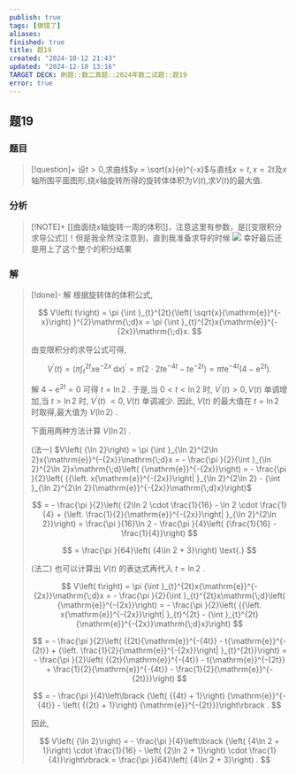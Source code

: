 ```yaml
---
publish: true
tags: [做错了]
aliases: 
finished: true
title: 题19
created: "2024-10-12 21:43"
updated: "2024-12-10 13:16"
TARGET DECK: 刷题::数二真题::2024年数二试题::题19
error: true
---
```

## 题19
### 题目
> [!question]+
> 设$t > 0$,求曲线$y = \sqrt{x}{e}^{-x}$与直线$x = t, x = {2t}$及$x$轴所围平面图形,绕$x$轴旋转所得的旋转体体积为$V\left( t\right)$,求$V\left( t\right)$的最大值.
### 分析
> [!NOTE]+
> [[曲面绕x轴旋转一周的体积]]，注意这里有参数，是[[变限积分求导公式]]！但是我全然没注意到，直到我准备求导的时候
> ![](https://img.hwenyi.live/202412102116137.webp)
> 幸好最后还是用上了这个整个的积分结果
### 解
> [!done]-
> 解 根据旋转体的体积公式,
> 
> $$
> V\left( t\right)  = \pi {\int }_{t}^{2t}{\left( \sqrt{x}{\mathrm{e}}^{-x}\right) }^{2}\mathrm{\;d}x = \pi {\int }_{t}^{2t}x{\mathrm{e}}^{-{2x}}\mathrm{\;d}x.
> $$
> 
> 由变限积分的求导公式可得,
> 
> $$
> {V}^{\prime }\left( t\right)  = {\left( \pi {\int }_{t}^{2t}x{\mathrm{e}}^{-{2x}}\mathrm{\;d}x\right) }^{\prime } = \pi \left( {2 \cdot  {2t}{\mathrm{e}}^{-{4t}} - t{\mathrm{e}}^{-{2t}}}\right)  = {\pi t}{\mathrm{e}}^{-{4t}}\left( {4 - {\mathrm{e}}^{2t}}\right) .
> $$
> 
> 解 $4 - {\mathrm{e}}^{2t} = 0$ 可得 $t = \ln 2$ . 于是,当 $0 < t < \ln 2$ 时, ${V}^{\prime }\left( t\right)  > 0, V\left( t\right)$ 单调增加,当 $t > \ln 2$ 时, ${V}^{\prime }\left( t\right)$ $< 0, V\left( t\right)$ 单调减少. 因此, $V\left( t\right)$ 的最大值在 $t = \ln 2$ 时取得,最大值为 $V\left( {\ln 2}\right)$ .
> 
> 下面用两种方法计算 $V\left( {\ln 2}\right)$ .
> 
> (法一) $V\left( {\ln 2}\right)  = \pi {\int }_{\ln 2}^{2\ln 2}x{\mathrm{e}}^{-{2x}}\mathrm{\;d}x =  - \frac{\pi }{2}{\int }_{\ln 2}^{2\ln 2}x\mathrm{\;d}\left( {\mathrm{e}}^{-{2x}}\right)  =  - \frac{\pi }{2}\left( {{\left. x{\mathrm{e}}^{-{2x}}\right| }_{\ln 2}^{2\ln 2} - {\int }_{\ln 2}^{2\ln 2}{\mathrm{e}}^{-{2x}}\mathrm{\;d}x}\right)$
> 
> $$
> =  - \frac{\pi }{2}\left( {2\ln 2 \cdot  \frac{1}{16} - \ln 2 \cdot  \frac{1}{4} + {\left. \frac{1}{2}{\mathrm{e}}^{-{2x}}\right| }_{\ln 2}^{2\ln 2}}\right)  = \frac{\pi }{16}\ln 2 - \frac{\pi }{4}\left( {\frac{1}{16} - \frac{1}{4}}\right)
> $$
> 
> $$
> = \frac{\pi }{64}\left( {4\ln 2 + 3}\right) \text{.}
> $$
> 
> (法二) 也可以计算出 $V\left( t\right)$ 的表达式再代入 $t = \ln 2$ .
> 
> $$
> V\left( t\right)  = \pi {\int }_{t}^{2t}x{\mathrm{e}}^{-{2x}}\mathrm{\;d}x =  - \frac{\pi }{2}{\int }_{t}^{2t}x\mathrm{\;d}\left( {\mathrm{e}}^{-{2x}}\right)  =  - \frac{\pi }{2}\left( {{\left. x{\mathrm{e}}^{-{2x}}\right| }_{t}^{2t} - {\int }_{t}^{2t}{\mathrm{e}}^{-{2x}}\mathrm{\;d}x}\right)
> $$
> 
> $$
> =  - \frac{\pi }{2}\left( {{2t}{\mathrm{e}}^{-{4t}} - t{\mathrm{e}}^{-{2t}} + {\left. \frac{1}{2}{\mathrm{e}}^{-{2x}}\right| }_{t}^{2t}}\right)  =  - \frac{\pi }{2}\left( {{2t}{\mathrm{e}}^{-{4t}} - t{\mathrm{e}}^{-{2t}} + \frac{1}{2}{\mathrm{e}}^{-{4t}} - \frac{1}{2}{\mathrm{e}}^{-{2t}}}\right)
> $$
> 
> $$
> =  - \frac{\pi }{4}\left\lbrack  {\left( {{4t} + 1}\right) {\mathrm{e}}^{-{4t}} - \left( {{2t} + 1}\right) {\mathrm{e}}^{-{2t}}}\right\rbrack  .
> $$
> 
> 因此,
> 
> $$
> V\left( {\ln 2}\right)  =  - \frac{\pi }{4}\left\lbrack  {\left( {4\ln 2 + 1}\right)  \cdot  \frac{1}{16} - \left( {2\ln 2 + 1}\right)  \cdot  \frac{1}{4}}\right\rbrack   = \frac{\pi }{64}\left( {4\ln 2 + 3}\right) .
> $$
